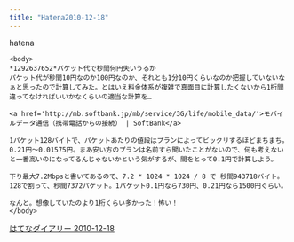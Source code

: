 ```yaml
---
title: "Hatena2010-12-18"
---
```


hatena

```
<body>
*1292637652*パケット代で秒間何円失いうるか
パケット代が秒間10円なのか100円なのか、それとも1分10円くらいなのか把握していないなぁと思ったので計算してみた。とはいえ料金体系が複雑で真面目に計算したくないから1桁間違ってなければいいかなくらいの適当な計算を…

<a href='http://mb.softbank.jp/mb/service/3G/life/mobile_data/'>モバイルデータ通信（携帯電話からの接続） | SoftBank</a>

1パケット128バイトで、パケットあたりの値段はプランによってビックリするほどまちまち。0.21円～0.01575円。まあ安い方のプランは名前すら聞いたことがないので、何も考えないと一番高いのになってるんじゃないかという気がするが、間をとって0.1円で計算しよう。

下り最大7.2Mbpsと書いてあるので、7.2 * 1024 * 1024 / 8 で 秒間943718バイト。128で割って、秒間7372パケット。1パケット0.1円なら730円、0.21円なら1500円ぐらい。

なんと。想像していたのより1桁くらい多かった！怖い！
</body>
```


[はてなダイアリー 2010-12-18](https://nishiohirokazu.hatenadiary.org/archive/2010/12/18)